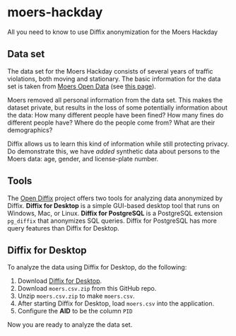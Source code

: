 # moers-hackday

All you need to know to use Diffix anonymization for the Moers Hackday

## Data set

The data set for the Moers Hackday consists of several years of traffic violations, both moving and stationary. The basic information for the data set is taken from [Moers Open Data](https://www.offenesdatenportal.de/organization/moers) (see [this page](https://www.offenesdatenportal.de/organization/20a7743d-057b-4e0e-a341-cf0adaf1502a?groups=transport-verkehr&tags=Bu%C3%9Fgelder)).

Moers removed all personal information from the data set. This makes the dataset private, but results in the loss of some potentially information about the data: How many different people have been fined? How many fines do different people have? Where do the people come from? What are their demographics?

Diffix allows us to learn this kind of information while still protecting privacy. Do demonstrate this, we have *added* synthetic data about persons to the Moers data: age, gender, and license-plate number.

## Tools

The [Open Diffix](https://open-diffix.org) project offers two tools for analyzing data anonymized by Diffix. **Diffix for Desktop** is a simple GUI-based desktop tool that runs on Windows, Mac, or Linux. **Diffix for PostgreSQL** is a PostgreSQL extension `pg_diffix` that anonymizes SQL queries. Diffix for PostgreSQL has more query features than Diffix for Desktop.


## Diffix for Desktop

To analyze the data using Diffix for Desktop, do the following:

1. Download [Diffix for Desktop](https://www.open-diffix.org/download).
2. Download `moers.csv.zip` from this GitHub repo.
3. Unzip `moers.csv.zip` to make `moers.csv`.
4. After starting Diffix for Desktop, load `moers.csv` into the application.
5. Configure the **AID** to be the column `PID`

Now you are ready to analyze the data set.
